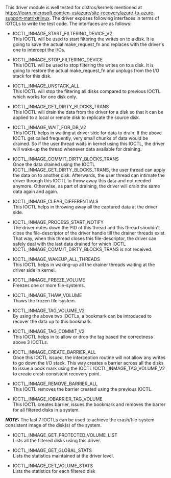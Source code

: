 This driver module is well tested for distros/kernels mentioned at https://learn.microsoft.com/en-us/azure/site-recovery/azure-to-azure-support-matrix#linux. The driver exposes following interfaces in terms of IOTCLs to write the test code. The interfaces are as follows:

- IOCTL_INMAGE_START_FILTERING_DEVICE_V2<br />
  This IOCTL will be used to start filtering the writes on to a disk. It is going to save the actual make_request_fn and replaces with the driver's one to intercept the I/Os.

- IOCTL_INMAGE_STOP_FILTERING_DEVICE<br />
  This IOCTL will be used to stop filtering the writes on to a disk. It is going to restore the actual make_request_fn and unplugs from the I/O stack for this disk.

- IOCTL_INMAGE_UNSTACK_ALL<br />
  This IOCTL will stop the filtering all disks compared to previous IOCTL which works for one disk only.

- IOCTL_INMAGE_GET_DIRTY_BLOCKS_TRANS<br />
  This IOCTL will drain the data from the driver for a disk so that it can be applied to a local or remote disk to replicate the source disk.

- IOCTL_INMAGE_WAIT_FOR_DB_V2<br />
  This IOCTL helps in waiting at driver side for data to drain. If the above IOCTL get called frequently, very small chunks of data would be drained. So if the user thread waits in kernel using this IOCTL, the driver will wake-up the thread whenever data available for draining.

- IOCTL_INMAGE_COMMIT_DIRTY_BLOCKS_TRANS<br />
  Once the data drained using the IOCTL IOCTL_INMAGE_GET_DIRTY_BLOCKS_TRANS, the user thread can apply the data on to another disk. Afterwards, the user thread can intimate the driver through this IOCTL to throw away this data and not needed anymore. Otherwise, as part of draining, the driver will drain the same data again and again.

- IOCTL_INMAGE_CLEAR_DIFFERENTIALS<br />
  This IOCTL helps in throwing away all the captured data at the driver side.

- IOCTL_INMAGE_PROCESS_START_NOTIFY<br />
  The driver notes down the PID of this thread and this thread shouldn't close the file-descriptor of the driver handle till the drainer threads exist. That way, when this thread closes this file-descriptor, the driver can safely deal with the last data drained for which IOCTL IOCTL_INMAGE_COMMIT_DIRTY_BLOCKS_TRANS is not received.

- IOCTL_INMAGE_WAKEUP_ALL_THREADS<br />
  This IOCTL helps in waking-up all the drainer threads waiting at the driver side in kernel.

- IOCTL_INMAGE_FREEZE_VOLUME<br />
  Freezes one or more file-systems.

- IOCTL_INMAGE_THAW_VOLUME<br />
  Thaws the frozen file-system.

- IOCTL_INMAGE_TAG_VOLUME_V2<br />
  By using the above two IOCTLs, a bookmark can be introduced to recover the data up to this bookmark.

- IOCTL_INMAGE_TAG_COMMIT_V2<br />
  This IOCTL helps in to allow or drop the tag based the correctness above 3 IOCTLs.

- IOCTL_INMAGE_CREATE_BARRIER_ALL<br />
  Once this IOCTL issued, the interception routine will not allow any writes to go down the I/O stack. This way creates a barrier across all the disks to issue a book mark using the IOCTL IOCTL_INMAGE_TAG_VOLUME_V2 to create crash consistent recovery point.

- IOCTL_INMAGE_REMOVE_BARRIER_ALL<br />
  This IOCTL removes the barrier created using the previous IOCTL.

- IOCTL_INMAGE_IOBARRIER_TAG_VOLUME<br />
  This IOCTL creates barrier, issues the bookmark and removes the barrer for all filtered disks in a system.

**_NOTE:_** The last 7 IOCTLs can be used to achieve the crash/file-system consistent image of the disk(s) of the system.

- IOCTL_INMAGE_GET_PROTECTED_VOLUME_LIST<br />
  Lists all the filtered disks using this driver.

- IOCTL_INMAGE_GET_GLOBAL_STATS<br />
  Lists the statistics maintained at the driver level.

- IOCTL_INMAGE_GET_VOLUME_STATS<br />
  Lists the statistics for each filtered disk
